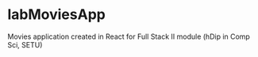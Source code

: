 # labMoviesApp
Movies application created in React for Full Stack II module (hDip in Comp Sci, SETU)
